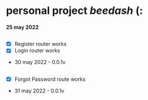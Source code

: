 # personal project _beedash_ (:

#### 25 may 2022

##
- [x] Register router works
- [x] Login router works
- 30 may 2022 - 0.0.1v
##
- [x] Forgot Password route works
- 31 may 2022 - 0.0.1v
##